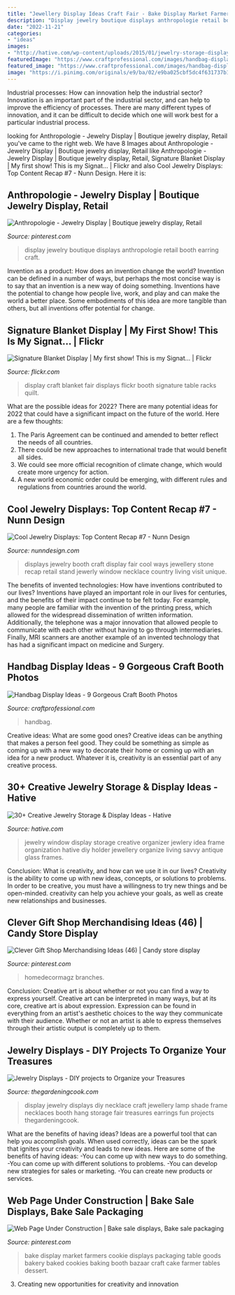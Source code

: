```yaml
---
title: "Jewellery Display Ideas Craft Fair - Bake Display Market Farmers Cookie Displays Packaging Table Goods Bakery Baked Cookies Baking Booth Bazaar Craft Cake Farmer Tables Dessert"
description: "Display jewelry boutique displays anthropologie retail booth earring craft"
date: "2022-11-21"
categories:
- "ideas"
images:
- "http://hative.com/wp-content/uploads/2015/01/jewelry-storage-display-ideas/7-old-window-jewlery-organizer.jpg"
featuredImage: "https://www.craftprofessional.com/images/handbag-display.jpg"
featured_image: "https://www.craftprofessional.com/images/handbag-display.jpg"
image: "https://i.pinimg.com/originals/e9/ba/02/e9ba025cbf5dc4f631737b1cdf33a316.jpg"
---
```



Industrial processes: How can innovation help the industrial sector?
Innovation is an important part of the industrial sector, and can help to improve the efficiency of processes. There are many different types of innovation, and it can be difficult to decide which one will work best for a particular industrial process.

	

		
looking for Anthropologie - Jewelry Display | Boutique jewelry display, Retail you've came to the right web. We have 8 Images about Anthropologie - Jewelry Display | Boutique jewelry display, Retail like Anthropologie - Jewelry Display | Boutique jewelry display, Retail, Signature Blanket Display | My first show! This is my Signat… | Flickr and also Cool Jewelry Displays: Top Content Recap #7 - Nunn Design. Here it is:
		
    
## Anthropologie - Jewelry Display | Boutique Jewelry Display, Retail

<img loading=lazy src="https://i.pinimg.com/736x/be/31/55/be31558c4cbf1ac636c0fed7c61ab534--jewelry-display-booth-jewelry-displays.jpg" onerror="this.onerror=null;this.src='https://tse1.mm.bing.net/th?id=OIP.2i7bJP1DnJpxvGZeHTT9FAHaJ3&amp;pid=15.1';" alt="Anthropologie - Jewelry Display | Boutique jewelry display, Retail">

_Source: pinterest.com_

>display jewelry boutique displays anthropologie retail booth earring craft. 

	

Invention as a product: How does an invention change the world?
Invention can be defined in a number of ways, but perhaps the most concise way is to say that an invention is a new way of doing something. Inventions have the potential to change how people live, work, and play and can make the world a better place. Some embodiments of this idea are more tangible than others, but all inventions offer potential for change.

    
## Signature Blanket Display | My First Show! This Is My Signat… | Flickr

<img loading=lazy src="https://c1.staticflickr.com/3/2184/2070815299_15f4f0cf18_b.jpg" onerror="this.onerror=null;this.src='https://tse3.mm.bing.net/th?id=OIP.HFJdT38D6phFtuxcoDCVPgHaKP&amp;pid=15.1';" alt="Signature Blanket Display | My first show! This is my Signat… | Flickr">

_Source: flickr.com_

>display craft blanket fair displays flickr booth signature table racks quilt. 

	

What are the possible ideas for 2022?
There are many potential ideas for 2022 that could have a significant impact on the future of the world. Here are a few thoughts: 
1. The Paris Agreement can be continued and amended to better reflect the needs of all countries. 
2. There could be new approaches to international trade that would benefit all sides. 
3. We could see more official recognition of climate change, which would create more urgency for action. 
4. A new world economic order could be emerging, with different rules and regulations from countries around the world. 

    
## Cool Jewelry Displays: Top Content Recap #7 - Nunn Design

<img loading=lazy src="http://www.nunndesign.com/wp-content/uploads/2017/08/IMG_9959-570.jpg" onerror="this.onerror=null;this.src='https://tse4.mm.bing.net/th?id=OIP.lNm6g-1CWNfolyXSCH-AjgHaLH&amp;pid=15.1';" alt="Cool Jewelry Displays: Top Content Recap #7 - Nunn Design">

_Source: nunndesign.com_

>displays jewelry booth craft display fair cool ways jewellery stone recap retail stand jewerly window necklace country living visit unique. 

	

The benefits of invented technologies: How have inventions contributed to our lives?
Inventions have played an important role in our lives for centuries, and the benefits of their impact continue to be felt today. For example, many people are familiar with the invention of the printing press, which allowed for the widespread dissemination of written information. Additionally, the telephone was a major innovation that allowed people to communicate with each other without having to go through intermediaries. Finally, MRI scanners are another example of an invented technology that has had a significant impact on medicine and Surgery.

    
## Handbag Display Ideas - 9 Gorgeous Craft Booth Photos

<img loading=lazy src="https://www.craftprofessional.com/images/handbag-display.jpg" onerror="this.onerror=null;this.src='https://tse2.mm.bing.net/th?id=OIP.HeiILWXg9jtE_Ns6-n9J5wHaLH&amp;pid=15.1';" alt="Handbag Display Ideas - 9 Gorgeous Craft Booth Photos">

_Source: craftprofessional.com_

>handbag. 

	

Creative ideas: What are some good ones?
Creative ideas can be anything that makes a person feel good. They could be something as simple as coming up with a new way to decorate their home or coming up with an idea for a new product. Whatever it is, creativity is an essential part of any creative process.

    
## 30+ Creative Jewelry Storage &amp; Display Ideas - Hative

<img loading=lazy src="http://hative.com/wp-content/uploads/2015/01/jewelry-storage-display-ideas/7-old-window-jewlery-organizer.jpg" onerror="this.onerror=null;this.src='https://tse1.mm.bing.net/th?id=OIP.xKrukaXhNGuixr3g9MZL6wHaLy&amp;pid=15.1';" alt="30+ Creative Jewelry Storage &amp; Display Ideas - Hative">

_Source: hative.com_

>jewelry window display storage creative organizer jewlery idea frame organization hative diy holder jewellery organize living savvy antique glass frames. 

	

Conclusion: What is creativity, and how can we use it in our lives?
Creativity is the ability to come up with new ideas, concepts, or solutions to problems. In order to be creative, you must have a willingness to try new things and be open-minded. creativity can help you achieve your goals, as well as create new relationships and businesses.

    
## Clever Gift Shop Merchandising Ideas (46) | Candy Store Display

<img loading=lazy src="https://i.pinimg.com/originals/fa/2b/fe/fa2bfeed27ff88a5b53aa9a4ad1ef921.jpg" onerror="this.onerror=null;this.src='https://tse4.mm.bing.net/th?id=OIP.fweUHYd_twZG5maD33PlPAHaNM&amp;pid=15.1';" alt="Clever Gift Shop Merchandising Ideas (46) | Candy store display">

_Source: pinterest.com_

>homedecormagz branches. 

	

Conclusion: Creative art is about whether or not you can find a way to express yourself.
Creative art can be interpreted in many ways, but at its core, creative art is about expression. Expression can be found in everything from an artist's aesthetic choices to the way they communicate with their audience. Whether or not an artist is able to express themselves through their artistic output is completely up to them.

    
## Jewelry Displays - DIY Projects To Organize Your Treasures

<img loading=lazy src="https://thegardeningcook.com/wp-content/uploads/2013/05/jools4.jpg" onerror="this.onerror=null;this.src='https://tse2.mm.bing.net/th?id=OIP.zbUYrUSUg66zs4kFLDfUmQHaJ4&amp;pid=15.1';" alt="Jewelry Displays - DIY projects to Organize your Treasures">

_Source: thegardeningcook.com_

>display jewelry displays diy necklace craft jewellery lamp shade frame necklaces booth hang storage fair treasures earrings fun projects thegardeningcook. 

	

What are the benefits of having ideas?
Ideas are a powerful tool that can help you accomplish goals. When used correctly, ideas can be the spark that ignites your creativity and leads to new ideas. Here are some of the benefits of having ideas: 
-You can come up with new ways to do something. 
-You can come up with different solutions to problems. 
-You can develop new strategies for sales or marketing. 
-You can create new products or services.

    
## Web Page Under Construction | Bake Sale Displays, Bake Sale Packaging

<img loading=lazy src="https://i.pinimg.com/originals/e9/ba/02/e9ba025cbf5dc4f631737b1cdf33a316.jpg" onerror="this.onerror=null;this.src='https://tse1.mm.bing.net/th?id=OIP.onWmMzerOqrQhBG1q5hjbwHaLJ&amp;pid=15.1';" alt="Web Page Under Construction | Bake sale displays, Bake sale packaging">

_Source: pinterest.com_

>bake display market farmers cookie displays packaging table goods bakery baked cookies baking booth bazaar craft cake farmer tables dessert. 

	

3. Creating new opportunities for creativity and innovation 

